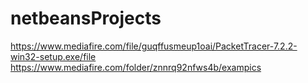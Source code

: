 # netbeansProjects
https://www.mediafire.com/file/guqffusmeup1oai/PacketTracer-7.2.2-win32-setup.exe/file
https://www.mediafire.com/folder/znnrq92nfws4b/exampics
